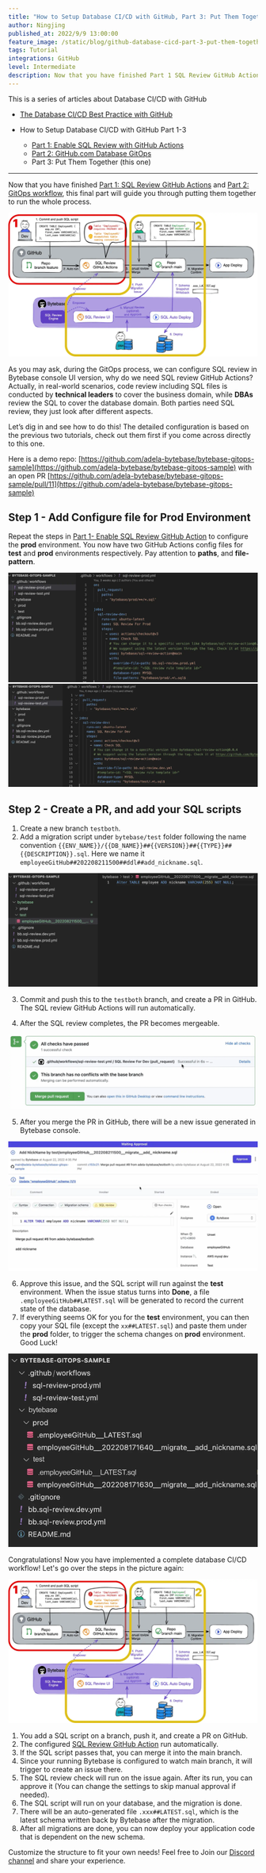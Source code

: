 ```yaml
---
title: "How to Setup Database CI/CD with GitHub, Part 3: Put Them Together"
author: Ningjing
published_at: 2022/9/9 13:00:00
feature_image: /static/blog/github-database-cicd-part-3-put-them-together/github-howto-3.webp
tags: Tutorial
integrations: GitHub
level: Intermediate
description: Now that you have finished Part 1 SQL Review GitHub Actions and Part 2 GitOps workflow, this final part will guide you through putting them together to run the whole process.
---
```


This is a series of articles about Database CI/CD with GitHub

- [The Database CI/CD Best Practice with GitHub](/blog/database-cicd-best-practice-with-github)

- How to Setup Database CI/CD with GitHub Part 1-3
  - [Part 1: Enable SQL Review with GitHub Actions](/blog/github-database-cicd-part-1-sql-review-github-actions)
  - [Part 2: GitHub.com Database GitOps](/blog/github-database-cicd-part-2-github-database-gitops)
  - Part 3: Put Them Together (this one)

---

Now that you have finished [Part 1: SQL Review GitHub Actions](/blog/github-database-cicd-part-1-sql-review-github-actions) and [Part 2: GitOps workflow](/blog/github-database-cicd-part-2-github-database-gitops), this final part will guide you through putting them together to run the whole process.

![workflow](/static/blog/github-database-cicd-part-3-put-them-together/workflow.webp)

As you may ask, during the GitOps process, we can configure SQL review in Bytebase console UI version, why do we need SQL review GitHub Actions? Actually, in real-world scenarios, code review including SQL files is conducted by **technical leaders** to cover the business domain, while **DBAs** review the SQL to cover the database domain. Both parties need SQL review, they just look after different aspects.

Let’s dig in and see how to do this! The detailed configuration is based on the previous two tutorials, check out them first if you come across directly to this one.

Here is a demo repo:
[https://github.com/adela-bytebase/bytebase-gitops-sample](https://github.com/adela-bytebase/bytebase-gitops-sample) with an open PR
[https://github.com/adela-bytebase/bytebase-gitops-sample/pull/11](https://github.com/adela-bytebase/bytebase-gitops-sample)

## Step 1 - Add Configure file for Prod Environment

Repeat the steps in [Part 1- Enable SQL Review GitHub Action](/blog/github-database-cicd-part-1-sql-review-github-actions) to configure the **prod** environment. You now have two GitHub Actions config files for **test** and **prod** environments respectively. Pay attention to **paths**, and **file-pattern**.

![conf-prod](/static/blog/github-database-cicd-part-3-put-them-together/conf-prod.webp)
![conf-test](/static/blog/github-database-cicd-part-3-put-them-together/conf-test.webp)

## Step 2 - Create a PR, and add your SQL scripts

1. Create a new branch `testboth`.
2. Add a migration script under `bytebase/test` folder following the name convention `{{ENV_NAME}}/{{DB_NAME}}##{{VERSION}}##{{TYPE}}##{{DESCRIPTION}}.sql`. Here we name it `employeeGitHub##202208211500##ddl##add_nickname.sql`.

![add-script](/static/blog/github-database-cicd-part-3-put-them-together/add-script.webp)

3. Commit and push this to the `testboth` branch, and create a PR in GitHub. The SQL review GitHub Actions will run automatically.

4. After the SQL review completes, the PR becomes mergeable.

![mergeable](/static/blog/github-database-cicd-part-3-put-them-together/mergeable.webp)

5. After you merge the PR in GitHub, there will be a new issue generated in Bytebase console.

![waiting-approval](/static/blog/github-database-cicd-part-3-put-them-together/waiting-approval.webp)

6. Approve this issue, and the SQL script will run against the **test** environment. When the issue status turns into **Done**, a file `.employeeGitHub##LATEST.sql` will be generated to record the current state of the database.
7. If everything seems OK for you for the **test** environment, you can then copy your SQL file (except the `xx##LATEST.sql`) and paste them under the **prod** folder, to trigger the schema changes on **prod** environment. Good Luck!

![last-status](/static/blog/github-database-cicd-part-3-put-them-together/last-status.webp)

Congratulations! Now you have implemented a complete database CI/CD workflow! Let's go over the steps in the picture again:

![workflow](/static/blog/github-database-cicd-part-3-put-them-together/workflow.webp)

1. You add a SQL script on a branch, push it, and create a PR on GitHub.
2. The configured [SQL Review GitHub Action](https://github.com/marketplace/actions/sql-review) run automatically.
3. If the SQL script passes that, you can merge it into the main branch.
4. Since your running Bytebase is configured to watch main branch, it will trigger to create an issue there.
5. The SQL review check will run on the issue again. After its run, you can approve it (You can change the settings to skip manual approval if needed).
6. The SQL script will run on your database, and the migration is done.
7. There will be an auto-generated file `.xxx##LATEST.sql`, which is the latest schema written back by Bytebase after the migration.
8. After all migrations are done, you can now deploy your application code that is dependent on the new schema.

Customize the structure to fit your own needs! Feel free to Join our [Discord channel](https://discord.gg/6JYYBXvMDF) and share your experience.
